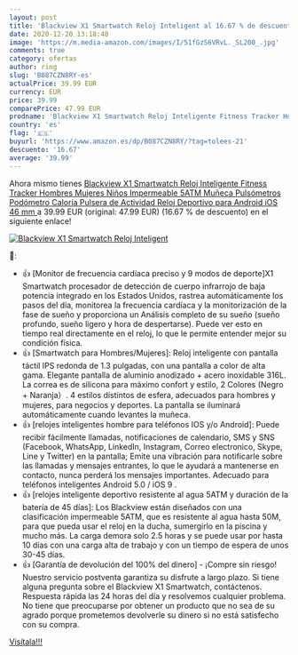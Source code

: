```yaml
---
layout: post
title: 'Blackview X1 Smartwatch Reloj Inteligent al 16.67 % de descuento'
date: 2020-12-20 13:18:48
image: 'https://m.media-amazon.com/images/I/51fGzS6VRvL._SL200_.jpg'
comments: true
category: ofertas
author: ring
slug: 'B087CZN8RY-es'
actualPrice: 39.99 EUR
currency: EUR
price: 39.99
comparePrice: 47.99 EUR
prodname: 'Blackview X1 Smartwatch Reloj Inteligente Fitness Tracker Hombres Mujeres Niños Impermeable 5ATM Muñeca Pulsómetros Podómetro Caloría Pulsera de Actividad Reloj Deportivo para Android iOS  46 mm '
country: 'es'
flag: '🇪🇸'
buyurl: 'https://www.amazon.es/dp/B087CZN8RY/?tag=tolees-21'
descuento: '16.67'
average: '39.99'
---
```


Ahora mismo tienes [Blackview X1 Smartwatch Reloj Inteligente Fitness Tracker Hombres Mujeres Niños Impermeable 5ATM Muñeca Pulsómetros Podómetro Caloría Pulsera de Actividad Reloj Deportivo para Android iOS  46 mm ](https://www.amazon.es/dp/B087CZN8RY/?tag=tolees-21) a 39.99 EUR (original: 47.99 EUR) (16.67 %  de descuento) en el siguiente enlace!

[![Blackview X1 Smartwatch Reloj Inteligent](https://m.media-amazon.com/images/I/51fGzS6VRvL._SL200_.jpg)](https://www.amazon.es/dp/B087CZN8RY/?tag=tolees-21)

🔎:

- 👍 [Monitor de frecuencia cardíaca preciso y 9 modos de deporte]X1 Smartwatch procesador de detección de cuerpo infrarrojo de baja potencia integrado en los Estados Unidos, rastrea automáticamente los pasos del día, monitorea la frecuencia cardíaca y la monitorización de la fase de sueño y proporciona un Análisis completo de su sueño (sueño profundo, sueño ligero y hora de despertarse). Puede ver esto en tiempo real directamente en el reloj, lo que le permite entender mejor su condición física.
- 👍 [Smartwatch para Hombres/Mujeres]: Reloj inteligente con pantalla táctil IPS redonda de 1.3 pulgadas, con una pantalla a color de alta gama. Elegante pantalla de aluminio anodizado + acero inoxidable 316L. La correa es de silicona para máximo confort y estilo, 2 Colores (Negro + Naranja）. 4 estilos distintos de esfera, adecuados para hombres y mujeres, para negocios y deportes. La pantalla se iluminará automáticamente cuando levantes la muñeca.
- 👍 [relojes inteligentes hombre para teléfonos IOS y/o Android]: Puede recibir fácilmente llamadas, notificaciones de calendario, SMS y SNS (Facebook, WhatsApp, LinkedIn, Instagram, Correo electronico, Skype, Line y Twitter) en la pantalla; Emite una vibración para notificarle sobre las llamadas y mensajes entrantes, lo que le ayudará a mantenerse en contacto, nunca perderá los mensajes importantes. Adecuado para teléfonos inteligentes Android 5.0 / iOS 9 .
- 👍 [relojes inteligente deportivo resistente al agua 5ATM y duración de la batería de 45 días]: Los Blackview están diseñados con una clasificación impermeable 5ATM, que es resistente al agua hasta 50M, para que pueda usar el reloj en la ducha, sumergirlo en la piscina y mucho más. La carga demora solo 2.5 horas y se puede usar por hasta 10 días con una carga alta de trabajo y con un tiempo de espera de unos 30-45 días.
- 👍 [Garantía de devolución del 100% del dinero] - ¡Compre sin riesgo! Nuestro servicio postventa garantiza su disfrute a largo plazo. Si tiene alguna pregunta sobre el Blackview X1 Smartwatch, contáctenos. Respuesta rápida las 24 horas del día y resolvemos cualquier problema. No tiene que preocuparse por obtener un producto que no sea de su agrado porque prometemos devolverle su dinero si no está satisfecho con su compra.

[Visítala!!!](https://www.amazon.es/dp/B087CZN8RY/?tag=tolees-21)
